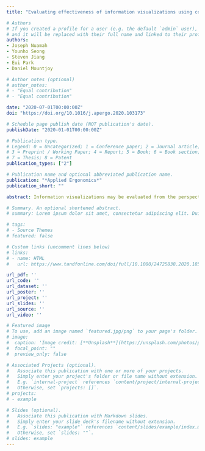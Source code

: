 ```yaml
---
title: "Evaluating effectiveness of information visualizations using cognitive fit theory: A neuroergonomics approach"

# Authors
# If you created a profile for a user (e.g. the default `admin` user), write the username (folder name) here 
# and it will be replaced with their full name and linked to their profile.
authors:
- Joseph Nuamah
- Younho Seong
- Steven Jiang
- Eui Park
- Daniel Mountjoy

# Author notes (optional)
# author_notes:
# - "Equal contribution"
# - "Equal contribution"

date: "2020-07-01T00:00:00Z"
doi: "https://doi.org/10.1016/j.apergo.2020.103173"

# Schedule page publish date (NOT publication's date).
publishDate: "2020-01-01T00:00:00Z"

# Publication type.
# Legend: 0 = Uncategorized; 1 = Conference paper; 2 = Journal article;
# 3 = Preprint / Working Paper; 4 = Report; 5 = Book; 6 = Book section;
# 7 = Thesis; 8 = Patent
publication_types: ["2"]

# Publication name and optional abbreviated publication name.
publication: "*Applied Ergonomics*"
publication_short: ""

abstract: Information visualizations may be evaluated from the perspective of how they match tasks that must be performed with them, a cognitive fit perspective. However, there is a gap between the high-level references made to cognitive fit and the low-level ability to identify and measure it during human interaction with visualizations. We bridge this gap by using an electroencephalography metric derived from frontal midline theta power and parietal alpha power, known as the task load index, to determine if cognitive effort measured at the level of cortical activity is less when cognitive fit is present compared to when cognitive fit is not. We found that when there is cognitive fit between the type of problem to be solved and the information displayed by a system, the task load index is lower compared to when cognitive fit is not present. We support this finding with subjective (NASA task load index) and performance (response time and accuracy) measures. Our approach, using electroencephalography, provides supplemental information to self-report and performance measures. Findings from this study are important because they (1) provide more validity to the cognitive fit theory using a neurophysiological measure, and (2) use the electroencephalography task load index metric as a means to assess cognitive workload and effort in general.

# Summary. An optional shortened abstract.
# summary: Lorem ipsum dolor sit amet, consectetur adipiscing elit. Duis posuere tellus ac convallis placerat. Proin tincidunt magna sed ex sollicitudin condimentum.

# tags:
# - Source Themes
# featured: false

# Custom links (uncomment lines below)
# links:
# - name: HTML
#   url: https://www.tandfonline.com/doi/full/10.1080/24725838.2020.1855272?casa_token=168ZfRqGyj0AAAAA%3Ah0JV_DKzCQSRIgJwncol0jZkudpPmXXu6UZ7U12LUrVK6Pn-c61JtH5dCtYw1alGA2rlIsnr1sBFbQ

url_pdf: ''
url_code: ''
url_dataset: ''
url_poster: ''
url_project: ''
url_slides: ''
url_source: ''
url_video: ''

# Featured image
# To use, add an image named `featured.jpg/png` to your page's folder. 
# image:
#  caption: 'Image credit: [**Unsplash**](https://unsplash.com/photos/pLCdAaMFLTE)'
#  focal_point: ""
#  preview_only: false

# Associated Projects (optional).
#   Associate this publication with one or more of your projects.
#   Simply enter your project's folder or file name without extension.
#   E.g. `internal-project` references `content/project/internal-project/index.md`.
#   Otherwise, set `projects: []`.
# projects:
# - example

# Slides (optional).
#   Associate this publication with Markdown slides.
#   Simply enter your slide deck's filename without extension.
#   E.g. `slides: "example"` references `content/slides/example/index.md`.
#   Otherwise, set `slides: ""`.
# slides: example
---
```

